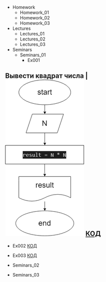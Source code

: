 - Homework
  - Homework_01
  - Homework_02
  - Homework_03
- Lectures
  - Lectures_01
  - Lectures_02
  - Lectures_03
- Seminars
  - Seminars_01
    - Ex001 
## Вывести квадрат числа | ![Блок-схема](Seminars/Seminars_01/Ex001/diagram.drawio.png) [КОД](Seminars/Seminars_01/Ex001/Program.cs)
   - Ex002 [КОД](Seminars/Seminars_01/Ex002/Program.cs)
   - Ex003 [КОД](Seminars/Seminars_01/Ex003/Program.cs)

- Seminars_02
- Seminars_03